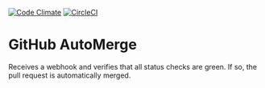 [![Code Climate](https://codeclimate.com/github/frobichaud/docker-github-automerge/badges/gpa.svg)](https://codeclimate.com/github/frobichaud/docker-github-automerge)
[![CircleCI](https://circleci.com/gh/petalmd/docker-github-automerge.svg?style=svg)](https://circleci.com/gh/petalmd/docker-github-automerge)
 
# GitHub AutoMerge
Receives a webhook and verifies that all status checks are green. If so, the pull request is automatically merged.
